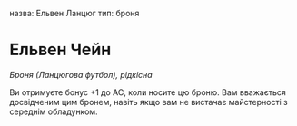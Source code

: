 назва: Ельвен Ланцюг тип: броня

# Ельвен Чейн
_Броня (Ланцюгова футбол), рідкісна_

Ви отримуєте бонус +1 до AC, коли носите цю броню. Вам вважається досвідченим цим бронем, навіть якщо вам не вистачає майстерності з середнім обладунком. 